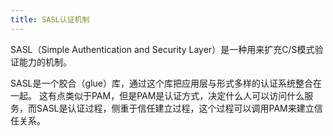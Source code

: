 ```yaml
---
title: SASL认证机制
---
```


SASL（Simple Authentication and Security Layer）是一种用来扩充C/S模式验证能力的机制。

SASL是一个胶合（glue）库，通过这个库把应用层与形式多样的认证系统整合在一起。
这有点类似于PAM，但是PAM是认证方式，决定什么人可以访问什么服务，而SASL是认证过程，侧重于信任建立过程，这个过程可以调用PAM来建立信任关系。
